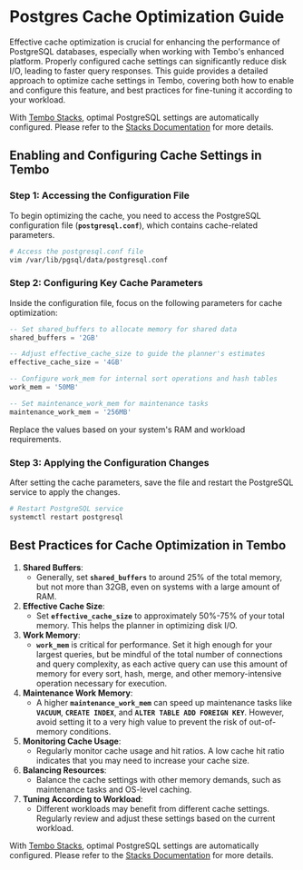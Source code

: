 # Postgres **Cache Optimization Guide**

Effective cache optimization is crucial for enhancing the performance of PostgreSQL databases, especially when working with Tembo's enhanced platform. Properly configured cache settings can significantly reduce disk I/O, leading to faster query responses. This guide provides a detailed approach to optimize cache settings in Tembo, covering both how to enable and configure this feature, and best practices for fine-tuning it according to your workload.

With [Tembo Stacks](http://tembo.io/docs/product/stacks/intro-to-stacks), optimal PostgreSQL settings are automatically configured. Please refer to the [Stacks Documentation](http://tembo.io/docs/product/stacks/intro-to-stacks) for more details.

## **Enabling and Configuring Cache Settings in Tembo**

### **Step 1: Accessing the Configuration File**

To begin optimizing the cache, you need to access the PostgreSQL configuration file (**`postgresql.conf`**), which contains cache-related parameters.

```bash
# Access the postgresql.conf file
vim /var/lib/pgsql/data/postgresql.conf
```

### **Step 2: Configuring Key Cache Parameters**

Inside the configuration file, focus on the following parameters for cache optimization:

```sql
-- Set shared_buffers to allocate memory for shared data
shared_buffers = '2GB'

-- Adjust effective_cache_size to guide the planner's estimates
effective_cache_size = '4GB'

-- Configure work_mem for internal sort operations and hash tables
work_mem = '50MB'

-- Set maintenance_work_mem for maintenance tasks
maintenance_work_mem = '256MB'
```

Replace the values based on your system's RAM and workload requirements.

### **Step 3: Applying the Configuration Changes**

After setting the cache parameters, save the file and restart the PostgreSQL service to apply the changes.

```bash
# Restart PostgreSQL service
systemctl restart postgresql
```

## **Best Practices for Cache Optimization in Tembo**

1. **Shared Buffers**:
    - Generally, set **`shared_buffers`** to around 25% of the total memory, but not more than 32GB, even on systems with a large amount of RAM.
2. **Effective Cache Size**:
    - Set **`effective_cache_size`** to approximately 50%-75% of your total memory. This helps the planner in optimizing disk I/O.
3. **Work Memory**:
    - **`work_mem`** is critical for performance. Set it high enough for your largest queries, but be mindful of the total number of connections and query complexity, as each active query can use this amount of memory for every sort, hash, merge, and other memory-intensive operation necessary for execution.
4. **Maintenance Work Memory**:
    - A higher **`maintenance_work_mem`** can speed up maintenance tasks like **`VACUUM`**, **`CREATE INDEX`**, and **`ALTER TABLE ADD FOREIGN KEY`**. However, avoid setting it to a very high value to prevent the risk of out-of-memory conditions.
5. **Monitoring Cache Usage**:
    - Regularly monitor cache usage and hit ratios. A low cache hit ratio indicates that you may need to increase your cache size.
6. **Balancing Resources**:
    - Balance the cache settings with other memory demands, such as maintenance tasks and OS-level caching.
7. **Tuning According to Workload**:
    - Different workloads may benefit from different cache settings. Regularly review and adjust these settings based on the current workload.

With [Tembo Stacks](http://tembo.io/docs/product/stacks/intro-to-stacks), optimal PostgreSQL settings are automatically configured. Please refer to the [Stacks Documentation](http://tembo.io/docs/product/stacks/intro-to-stacks) for more details.
